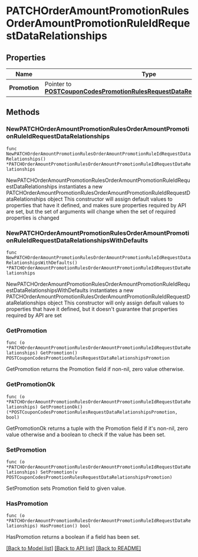 # PATCHOrderAmountPromotionRulesOrderAmountPromotionRuleIdRequestDataRelationships

## Properties

Name | Type | Description | Notes
------------ | ------------- | ------------- | -------------
**Promotion** | Pointer to [**POSTCouponCodesPromotionRulesRequestDataRelationshipsPromotion**](POSTCouponCodesPromotionRulesRequestDataRelationshipsPromotion.md) |  | [optional] 

## Methods

### NewPATCHOrderAmountPromotionRulesOrderAmountPromotionRuleIdRequestDataRelationships

`func NewPATCHOrderAmountPromotionRulesOrderAmountPromotionRuleIdRequestDataRelationships() *PATCHOrderAmountPromotionRulesOrderAmountPromotionRuleIdRequestDataRelationships`

NewPATCHOrderAmountPromotionRulesOrderAmountPromotionRuleIdRequestDataRelationships instantiates a new PATCHOrderAmountPromotionRulesOrderAmountPromotionRuleIdRequestDataRelationships object
This constructor will assign default values to properties that have it defined,
and makes sure properties required by API are set, but the set of arguments
will change when the set of required properties is changed

### NewPATCHOrderAmountPromotionRulesOrderAmountPromotionRuleIdRequestDataRelationshipsWithDefaults

`func NewPATCHOrderAmountPromotionRulesOrderAmountPromotionRuleIdRequestDataRelationshipsWithDefaults() *PATCHOrderAmountPromotionRulesOrderAmountPromotionRuleIdRequestDataRelationships`

NewPATCHOrderAmountPromotionRulesOrderAmountPromotionRuleIdRequestDataRelationshipsWithDefaults instantiates a new PATCHOrderAmountPromotionRulesOrderAmountPromotionRuleIdRequestDataRelationships object
This constructor will only assign default values to properties that have it defined,
but it doesn't guarantee that properties required by API are set

### GetPromotion

`func (o *PATCHOrderAmountPromotionRulesOrderAmountPromotionRuleIdRequestDataRelationships) GetPromotion() POSTCouponCodesPromotionRulesRequestDataRelationshipsPromotion`

GetPromotion returns the Promotion field if non-nil, zero value otherwise.

### GetPromotionOk

`func (o *PATCHOrderAmountPromotionRulesOrderAmountPromotionRuleIdRequestDataRelationships) GetPromotionOk() (*POSTCouponCodesPromotionRulesRequestDataRelationshipsPromotion, bool)`

GetPromotionOk returns a tuple with the Promotion field if it's non-nil, zero value otherwise
and a boolean to check if the value has been set.

### SetPromotion

`func (o *PATCHOrderAmountPromotionRulesOrderAmountPromotionRuleIdRequestDataRelationships) SetPromotion(v POSTCouponCodesPromotionRulesRequestDataRelationshipsPromotion)`

SetPromotion sets Promotion field to given value.

### HasPromotion

`func (o *PATCHOrderAmountPromotionRulesOrderAmountPromotionRuleIdRequestDataRelationships) HasPromotion() bool`

HasPromotion returns a boolean if a field has been set.


[[Back to Model list]](../README.md#documentation-for-models) [[Back to API list]](../README.md#documentation-for-api-endpoints) [[Back to README]](../README.md)


